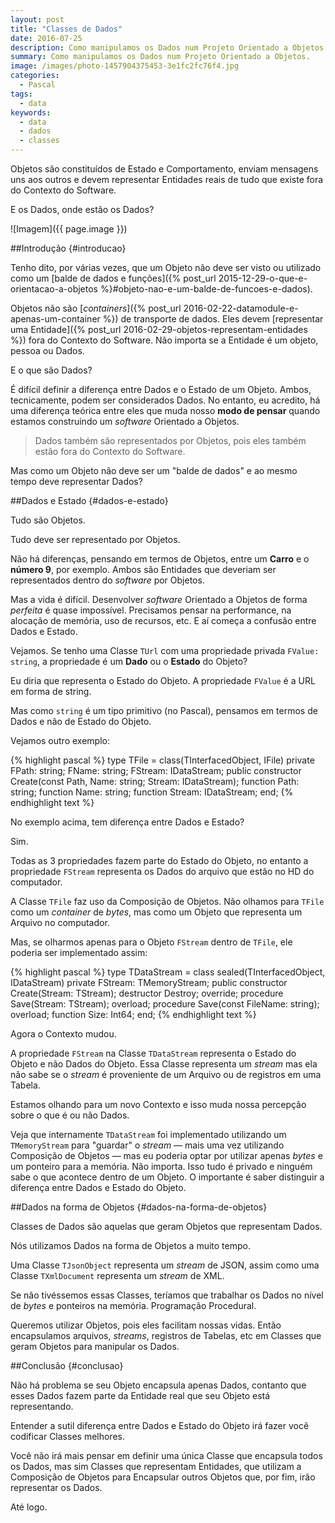 ```yaml
---
layout: post
title: "Classes de Dados"
date: 2016-07-25
description: Como manipulamos os Dados num Projeto Orientado a Objetos.
summary: Como manipulamos os Dados num Projeto Orientado a Objetos.
image: /images/photo-1457904375453-3e1fc2fc76f4.jpg
categories: 
  - Pascal
tags:
  - data
keywords:
  - data
  - dados
  - classes
--- 
```


Objetos são constituídos de Estado e Comportamento, enviam mensagens uns aos outros e devem representar Entidades reais de tudo que existe fora do Contexto do Software.

E os Dados, onde estão os Dados?

<!--more-->

![Imagem]({{ page.image }})

##Introdução {#introducao}

Tenho dito, por várias vezes, que um Objeto não deve ser visto ou utilizado como um [balde de dados e funções]({% post_url 2015-12-29-o-que-e-orientacao-a-objetos %}#objeto-nao-e-um-balde-de-funcoes-e-dados).

Objetos não são [*containers*]({% post_url 2016-02-22-datamodule-e-apenas-um-container %}) de transporte de dados. Eles devem [representar uma Entidade]({% post_url 2016-02-29-objetos-representam-entidades %}) fora do Contexto do Software. Não importa se a Entidade é um objeto, pessoa ou Dados.

E o que são Dados?

É difícil definir a diferença entre Dados e o Estado de um Objeto. Ambos, tecnicamente, podem ser considerados Dados. No entanto, eu acredito, há uma diferença teórica entre eles que muda nosso **modo de pensar** quando estamos construindo um *software* Orientado a Objetos.

>Dados também são representados por Objetos, pois eles também estão fora do Contexto do Software.

Mas como um Objeto não deve ser um "balde de dados" e ao mesmo tempo deve representar Dados?

##Dados e Estado {#dados-e-estado}

Tudo são Objetos. 

Tudo deve ser representado por Objetos. 

Não há diferenças, pensando em termos de Objetos, entre um **Carro** e o **número 9**, por exemplo. Ambos são Entidades que deveriam ser representados dentro do *software* por Objetos.

Mas a vida é difícil. Desenvolver *software* Orientado a Objetos de forma *perfeita* é quase impossível. Precisamos pensar na performance, na alocação de memória, uso de recursos, etc. E aí começa a confusão entre Dados e Estado.

Vejamos. Se tenho uma Classe `TUrl` com uma propriedade privada `FValue: string`, a propriedade é um **Dado** ou o **Estado** do Objeto?

Eu diria que representa o Estado do Objeto. A propriedade `FValue` é a URL em forma de string.

Mas como `string` é um tipo primitivo (no Pascal), pensamos em termos de Dados e não de Estado do Objeto.

Vejamos outro exemplo:

{% highlight pascal %}
type
  TFile = class(TInterfacedObject, IFile)
  private
    FPath: string;
    FName: string;
    FStream: IDataStream;
  public
    constructor Create(const Path, Name: string; 
      Stream: IDataStream);
    function Path: string;
    function Name: string;
    function Stream: IDataStream; 
  end;
{% endhighlight text %}

No exemplo acima, tem diferença entre Dados e Estado?

Sim.

Todas as 3 propriedades fazem parte do Estado do Objeto, no entanto a propriedade `FStream` representa os Dados do arquivo que estão no HD do computador.

A Classe `TFile` faz uso da Composição de Objetos. Não olhamos para `TFile` como um *container* de *bytes*, mas como um Objeto que representa um Arquivo no computador.

Mas, se olharmos apenas para o Objeto `FStream` dentro de `TFile`, ele poderia ser implementado assim:

{% highlight pascal %}
type
  TDataStream = class sealed(TInterfacedObject, IDataStream)
  private
    FStream: TMemoryStream;
  public
    constructor Create(Stream: TStream);
    destructor Destroy; override;
    procedure Save(Stream: TStream); overload;
    procedure Save(const FileName: string); overload;
    function Size: Int64;
  end;
{% endhighlight text %}

Agora o Contexto mudou.

A propriedade `FStream` na Classe `TDataStream` representa o Estado do Objeto e não Dados do Objeto. Essa Classe representa um *stream* mas ela não sabe se o *stream* é proveniente de um Arquivo ou de registros em uma Tabela.

Estamos olhando para um novo Contexto e isso muda nossa percepção sobre o que é ou não Dados.

Veja que internamente `TDataStream` foi implementado utilizando um `TMemoryStream` para "guardar" o *stream* — mais uma vez utilizando Composição de Objetos — mas eu poderia optar por utilizar apenas *bytes* e um ponteiro para a memória. Não importa. Isso tudo é privado e ninguém sabe o que acontece dentro de um Objeto. O importante é saber distinguir a diferença entre Dados e Estado do Objeto.

##Dados na forma de Objetos {#dados-na-forma-de-objetos}

Classes de Dados são aquelas que geram Objetos que representam Dados.

Nós utilizamos Dados na forma de Objetos a muito tempo.

Uma Classe `TJsonObject` representa um *stream* de JSON, assim como uma Classe `TXmlDocument` representa um *stream* de XML.

Se não tivéssemos essas Classes, teríamos que trabalhar os Dados no nível de *bytes* e ponteiros na memória. Programação Procedural.

Queremos utilizar Objetos, pois eles facilitam nossas vidas. Então encapsulamos arquivos, *streams*, registros de Tabelas, etc em Classes que geram Objetos para manipular os Dados.
  
##Conclusão {#conclusao}

Não há problema se seu Objeto encapsula apenas Dados, contanto que esses Dados fazem parte da Entidade real que seu Objeto está representando.

Entender a sutil diferença entre Dados e Estado do Objeto irá fazer você codificar Classes melhores. 

Você não irá mais pensar em definir uma única Classe que encapsula todos os Dados, mas sim Classes que representam Entidades, que utilizam a Composição de Objetos para Encapsular outros Objetos que, por fim, irão representar os Dados.

Até logo.

